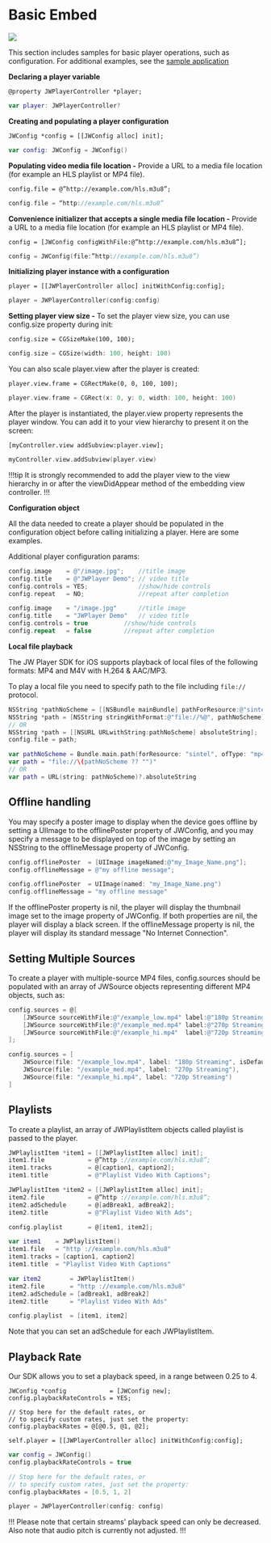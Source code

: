 # Basic Embed

<img src="https://img.shields.io/badge/SDK-iOS%20v3-0AAC29.svg?logo=apple">

This section includes samples for basic player operations, such as configuration. For additional examples, see the [sample application](https://github.com/jwplayer/jwplayer-sdk-ios-demo)

**Declaring a player variable**

```objc
@property JWPlayerController *player;
```
```swift
var player: JWPlayerController?
```

**Creating and populating a player configuration**

```objc
JWConfig *config = [[JWConfig alloc] init];
```
```swift
var config: JWConfig = JWConfig()
```

**Populating video media file location -**
Provide a URL to a media file location (for example an HLS playlist or MP4 file).

```objc
config.file = @”http://example.com/hls.m3u8”;
```
```swift
config.file = “http://example.com/hls.m3u8”
```

**Convenience initializer that accepts a single media file location -**
Provide a URL to a media file location (for example an HLS playlist or MP4 file).

```objc
config = [JWConfig configWithFile:@”http://example.com/hls.m3u8”];
```
```swift
config = JWConfig(file:”http://example.com/hls.m3u8”)
```

**Initializing player instance with a configuration**

```objc
player = [[JWPlayerController alloc] initWithConfig:config];
```
```swift
player = JWPlayerController(config:config)
```

**Setting player view size -**
To set the player view size, you can use config.size property during init:  

```objc
config.size = CGSizeMake(100, 100);
```
```swift
config.size = CGSize(width: 100, height: 100)
```

You can also scale player.view after the player is created:

```objc
player.view.frame = CGRectMake(0, 0, 100, 100);
```
```swift
player.view.frame = CGRect(x: 0, y: 0, width: 100, height: 100)
```

After the player is instantiated, the player.view property represents the player window. You can add it to your view hierarchy to present it on the screen:

```objc
[myController.view addSubview:player.view];
```
```swift
myController.view.addSubview(player.view)
```

!!!tip
It is strongly recommended to add the player view to the view hierarchy in or after the viewDidAppear method of the embedding view controller.
!!!

**Configuration object**

All the data needed to create a player should be populated in the configuration object before calling initializing a player. Here are some examples.

Additional player configuration params:

```Objective-C
config.image    = @"/image.jpg";    //title image
config.title    = @"JWPlayer Demo";	// video title
config.controls = YES;       		//show/hide controls
config.repeat   = NO;               //repeat after completion
```
	
```swift
config.image    = "/image.jpg" 	    //title image
config.title    = "JWPlayer Demo"   // video title
config.controls = true 		    //show/hide controls
config.repeat   = false 	    //repeat after completion
```

**Local file playback**

The JW Player SDK for iOS supports playback of local files of the following formats: MP4 and M4V with H.264 & AAC/MP3.

To play a local file you need to specify path to the file including `file://` protocol.

```Objective-C
NSString *pathNoScheme = [[NSBundle mainBundle] pathForResource:@"sintel" ofType:@"mp4"]];
NSString *path = [NSString stringWithFormat:@"file://%@", pathNoScheme];
// OR
NSString *path = [[NSURL URLwithString:pathNoScheme] absoluteString];
config.file = path;
```

```swift
var pathNoScheme = Bundle.main.path(forResource: "sintel", ofType: "mp4")!
var path = "file://\(pathNoScheme ?? "")"
// OR
var path = URL(string: pathNoScheme)?.absoluteString
```

## Offline handling
You may specify a poster image to display when the device goes offline by setting a UIImage to the offlinePoster property of JWConfig, and you may specify a message to be displayed on top of the image by setting an NSString to the offlineMessage property of JWConfig.  

```Objective-C
config.offlinePoster  = [UIImage imageNamed:@"my_Image_Name.png"];
config.offlineMessage = @"my offline message";
```
```swift
config.offlinePoster  = UIImage(named: "my_Image_Name.png")
config.offlineMessage = "my offline message"
```

If the offlinePoster property is nil, the player will display the thumbnail image set to the image property of JWConfig. If both properties are nil, the player will display a black screen.
If the offlineMessage property is nil, the player will display its standard message "No Internet Connection".

## Setting Multiple Sources
To create a player with multiple-source MP4 files, config.sources should be populated with an array of JWSource objects representing different MP4 objects, such as:

```Objective-C
config.sources = @[
    [JWSource sourceWithFile:@"/example_low.mp4" label:@"180p Streaming" isDefault:YES],
    [JWSource sourceWithFile:@"/example_med.mp4" label:@"270p Streaming"],  
    [JWSource sourceWithFile:@"/example_hi.mp4"  label:@"720p Streaming"]
];
```

```swift
config.sources = [
	JWSource(file: "/example_low.mp4", label: "180p Streaming", isDefault: true),
	JWSource(file: "/example_med.mp4", label: "270p Streaming"),
	JWSource(file: "/example_hi.mp4", label: "720p Streaming")
]
```

## Playlists

To create a playlist, an array of JWPlaylistItem objects called playlist is passed to the player.

```Objective-C
JWPlaylistItem *item1 = [[JWPlaylistItem alloc] init];
item1.file            = @”http ://example.com/hls.m3u8”;
item1.tracks          = @[caption1, caption2];
item1.title           = @"Playlist Video With Captions";

JWPlaylistItem *item2 = [[JWPlaylistItem alloc] init];
item2.file            = @”http ://example.com/hls.m3u8”;
item2.adSchedule      = @[adBreak1, adBreak2];
item2.title           = @"Playlist Video With Ads";

config.playlist       = @[item1, item2];
```

```swift
var item1    = JWPlaylistItem()
item1.file   = "http ://example.com/hls.m3u8"
item1.tracks = [caption1, caption2]
item1.title  = "Playlist Video With Captions"

var item2        = JWPlaylistItem()
item2.file       = "http ://example.com/hls.m3u8"
item2.adSchedule = [adBreak1, adBreak2]
item2.title      = "Playlist Video With Ads"

config.playlist  = [item1, item2]
```

Note that you can set an adSchedule for each JWPlaylistItem.

## Playback Rate
Our SDK allows you to set a playback speed, in a range between 0.25 to 4.

```objc
JWConfig *config            = [JWConfig new];
config.playbackRateControls = YES;

// Stop here for the default rates, or
// to specify custom rates, just set the property:
config.playbackRates = @[@0.5, @1, @2];

self.player = [[JWPlayerController alloc] initWithConfig:config];
```

```swift
var config = JWConfig()
config.playbackRateControls = true

// Stop here for the default rates, or
// to specify custom rates, just set the property:
config.playbackRates = [0.5, 1, 2]

player = JWPlayerController(config: config)
```

!!!
Please note that certain streams' playback speed can only be decreased. Also note that audio pitch is currently not adjusted.
!!!
